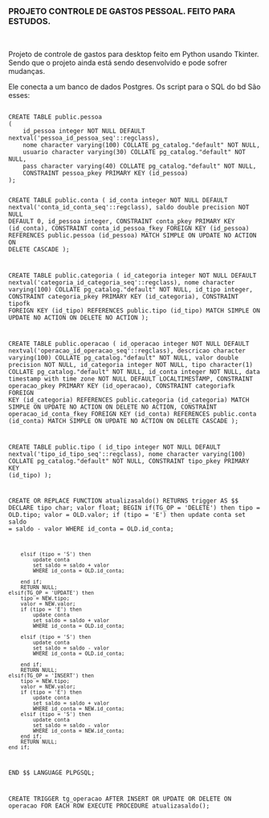 <h3>PROJETO CONTROLE DE GASTOS PESSOAL. FEITO PARA ESTUDOS.</h3><br/>
<p>Projeto de controle de gastos para desktop feito em Python usando Tkinter. Sendo que o projeto ainda está sendo desenvolvido
e pode sofrer mudanças.</p>
<p>Ele conecta a um banco de dados Postgres. Os script para o SQL do bd São esses:</p>

<code>
CREATE TABLE public.pessoa
(
    id_pessoa integer NOT NULL DEFAULT nextval('pessoa_id_pessoa_seq'::regclass),
    nome character varying(100) COLLATE pg_catalog."default" NOT NULL,
    usuario character varying(30) COLLATE pg_catalog."default" NOT NULL,
    pass character varying(40) COLLATE pg_catalog."default" NOT NULL,
    CONSTRAINT pessoa_pkey PRIMARY KEY (id_pessoa)
);

CREATE TABLE public.conta
(
    id_conta integer NOT NULL DEFAULT nextval('conta_id_conta_seq'::regclass),
    saldo double precision NOT NULL DEFAULT 0,
    id_pessoa integer,
    CONSTRAINT conta_pkey PRIMARY KEY (id_conta),
    CONSTRAINT conta_id_pessoa_fkey FOREIGN KEY (id_pessoa)
        REFERENCES public.pessoa (id_pessoa) MATCH SIMPLE
        ON UPDATE NO ACTION
        ON DELETE CASCADE
);

CREATE TABLE public.categoria
(
    id_categoria integer NOT NULL DEFAULT nextval('categoria_id_categoria_seq'::regclass),
    nome character varying(100) COLLATE pg_catalog."default" NOT NULL,
    id_tipo integer,
    CONSTRAINT categoria_pkey PRIMARY KEY (id_categoria),
    CONSTRAINT tipofk FOREIGN KEY (id_tipo)
        REFERENCES public.tipo (id_tipo) MATCH SIMPLE
        ON UPDATE NO ACTION
        ON DELETE NO ACTION
);

CREATE TABLE public.operacao
(
    id_operacao integer NOT NULL DEFAULT nextval('operacao_id_operacao_seq'::regclass),
    descricao character varying(100) COLLATE pg_catalog."default" NOT NULL,
    valor double precision NOT NULL,
    id_categoria integer NOT NULL,
    tipo character(1) COLLATE pg_catalog."default" NOT NULL,
    id_conta integer NOT NULL,
    data timestamp with time zone NOT NULL DEFAULT LOCALTIMESTAMP,
    CONSTRAINT operacao_pkey PRIMARY KEY (id_operacao),
    CONSTRAINT categoriafk FOREIGN KEY (id_categoria)
        REFERENCES public.categoria (id_categoria) MATCH SIMPLE
        ON UPDATE NO ACTION
        ON DELETE NO ACTION,
    CONSTRAINT operacao_id_conta_fkey FOREIGN KEY (id_conta)
        REFERENCES public.conta (id_conta) MATCH SIMPLE
        ON UPDATE NO ACTION
        ON DELETE CASCADE
);

CREATE TABLE public.tipo
(
    id_tipo integer NOT NULL DEFAULT nextval('tipo_id_tipo_seq'::regclass),
    nome character varying(100) COLLATE pg_catalog."default" NOT NULL,
    CONSTRAINT tipo_pkey PRIMARY KEY (id_tipo)
);

CREATE OR REPLACE FUNCTION atualizasaldo() RETURNS trigger AS $$
DECLARE
	tipo char;
	valor float;
BEGIN
	if(TG_OP = 'DELETE') then
		tipo = OLD.tipo;
		valor = OLD.valor;
		if (tipo = 'E') then
			update conta 
			set saldo = saldo - valor
			WHERE id_conta = OLD.id_conta;

		elsif (tipo = 'S') then
			update conta 
			set saldo = saldo + valor
			WHERE id_conta = OLD.id_conta;

		end if;
		RETURN NULL;
	elsif(TG_OP = 'UPDATE') then
		tipo = NEW.tipo;
		valor = NEW.valor;
		if (tipo = 'E') then
			update conta 
			set saldo = saldo + valor
			WHERE id_conta = OLD.id_conta;

		elsif (tipo = 'S') then
			update conta 
			set saldo = saldo - valor
			WHERE id_conta = OLD.id_conta;

		end if;
		RETURN NULL;
	elsif(TG_OP = 'INSERT') then
		tipo = NEW.tipo;
		valor = NEW.valor;
		if (tipo = 'E') then
			update conta 
			set saldo = saldo + valor
			WHERE id_conta = NEW.id_conta;
		elsif (tipo = 'S') then
			update conta 
			set saldo = saldo - valor
			WHERE id_conta = NEW.id_conta;
		end if;
		RETURN NULL;
    end if;

END
$$ LANGUAGE PLPGSQL;

CREATE TRIGGER tg_operacao 
AFTER INSERT OR UPDATE OR DELETE ON operacao 
FOR EACH ROW EXECUTE PROCEDURE atualizasaldo();

</code>

